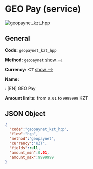 
# GEO Pay (service) 
![geopaynet_kzt_hpp](https://static.openfintech.io/payment_methods/geopaynet_kzt_hpp/logo.svg?w=400&c=v0.59.26#w200)  

## General 
 
**Code:** `geopaynet_kzt_hpp` 
 
**Method:** `geopaynet` 
 [show -->](/payment-methods/geopaynet/) 
 
**Currency:** `KZT` [show -->](/currencies/KZT/) 
 
**Name:** 
 
:	[EN] GEO Pay 
 
**Amount limits:** from `0.01` to `9999999` KZT 

## JSON Object 

```json
{
  "code":"geopaynet_kzt_hpp",
  "flow":"hpp",
  "method":"geopaynet",
  "currency":"KZT",
  "fields":null,
  "amount_min":0.01,
  "amount_max":9999999
}
```  
